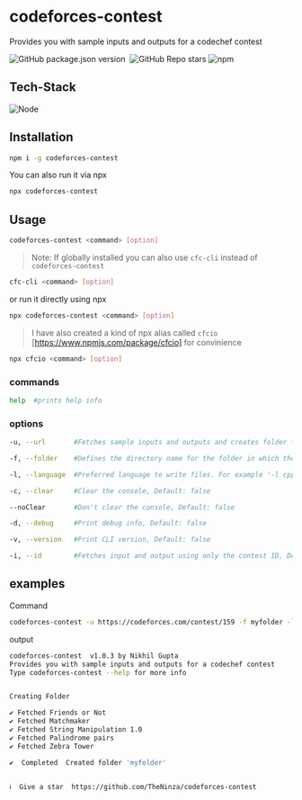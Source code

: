 # codeforces-contest

Provides you with sample inputs and outputs for a codechef contest

![GitHub package.json version](https://img.shields.io/github/package-json/v/theninza/codeforces-contest?style=for-the-badge)&nbsp;
![GitHub Repo stars](https://img.shields.io/github/stars/theninza/codeforces-contest?logo=github&style=for-the-badge)
![npm](https://img.shields.io/npm/dt/codeforces-contest?style=for-the-badge&logo=npm)

## Tech-Stack

![Node](https://img.shields.io/badge/NodeJS-05122A?style=for-the-badge&logo=node.js)&nbsp;

## Installation

```sh
npm i -g codeforces-contest
```

You can also run it via npx

```sh
npx codeforces-contest
```

## Usage

```sh
codeforces-contest <command> [option]
```

> Note: If globally installed you can also use `cfc-cli` instead of `codeforces-contest`

```sh
cfc-cli <command> [option]
```

or run it directly using npx

```sh
npx codeforces-contest <command> [option]
```

> I have also created a kind of npx alias called `cfcio` [https://www.npmjs.com/package/cfcio] for convinience

```sh
npx cfcio <command> [option]
```

### commands

```sh
help  #prints help info
```

### options

```sh
-u, --url       #Fetches sample inputs and outputs and creates folder for the contest

-f, --folder    #Defines the directory name for the folder in which the files will be

-l, --language  #Preferred language to write files. For example '-l cpp' will create .cpp files to write solutions

-c, --clear     #Clear the console, Default: false

--noClear       #Don't clear the console, Default: false

-d, --debug     #Print debug info, Default: false

-v, --version   #Print CLI version, Default: false

-i, --id        #Fetches input and output using only the contest ID, Default:Empty('')
```

## examples

Command

```sh
codeforces-contest -u https://codeforces.com/contest/159 -f myfolder -l cpp
```

output

```sh
codeforces-contest  v1.0.3 by Nikhil Gupta
Provides you with sample inputs and outputs for a codechef contest
Type codeforces-contest --help for more info


Creating Folder

✔ Fetched Friends or Not
✔ Fetched Matchmaker
✔ Fetched String Manipulation 1.0
✔ Fetched Palindrome pairs
✔ Fetched Zebra Tower

✔  Completed  Created folder 'myfolder'


ℹ  Give a star  https://github.com/TheNinza/codeforces-contest
```
